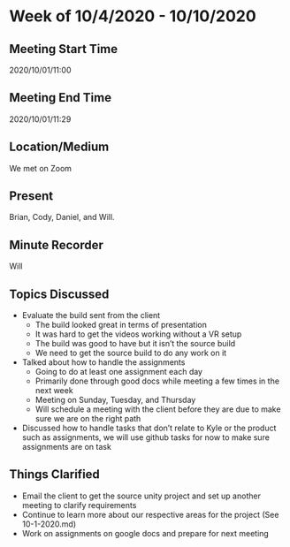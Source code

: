 # Week of 10/4/2020 - 10/10/2020

## Meeting Start Time

2020/10/01/11:00

## Meeting End Time

2020/10/01/11:29

## Location/Medium

We met on Zoom

## Present

Brian, Cody, Daniel, and Will.

## Minute Recorder

Will

## Topics Discussed

- Evaluate the build sent from the client
  - The build looked great in terms of presentation
  - It was hard to get the videos working without a VR setup
  - The build was good to have but it isn’t the source build
  - We need to get the source build to do any work on it
- Talked about how to handle the assignments
  - Going to do at least one assignment each day
  - Primarily done through good docs while meeting a few times in the next week
  - Meeting on Sunday, Tuesday, and Thursday
  - Will schedule a meeting with the client before they are due to make sure we are on the right path
- Discussed how to handle tasks that don’t relate to Kyle or the product such as assignments, we will use github tasks for now to make sure assignments are on task

## Things Clarified

- Email the client to get the source unity project and set up another meeting to clarify requirements
- Continue to learn more about our respective areas for the project (See 10-1-2020.md)
- Work on assignments on google docs and prepare for next meeting
